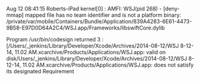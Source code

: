 

Aug 12 08:41:15 Roberts-iPad kernel[0] <Notice>: AMFI: WSJ(pid 268) - [deny-mmap] mapped file has no team identifier and is not a platform binary: /private/var/mobile/Containers/Bundle/Application/839A4283-6E61-4473-9B58-E97D0D64A2C4/WSJ.app/Frameworks/libswiftCore.dylib


 Program /usr/bin/codesign returned 3 : [/Users/_jenkins/Library/Developer/Xcode/Archives/2014-08-12/WSJ 8-12-14, 11.02 AM.xcarchive/Products/Applications/WSJ.app: valid on disk/Users/_jenkins/Library/Developer/Xcode/Archives/2014-08-12/WSJ 8-12-14, 11.02 AM.xcarchive/Products/Applications/WSJ.app: does not satisfy its designated Requirement
